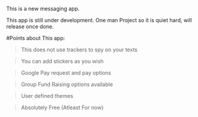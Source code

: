 This is a new messaging app.

This app is still under development. One man Project so it is quiet hard, will release once done.

#Points about This app:

> This does not use trackers to spy on your texts

> You can add stickers as you wish

> Google Pay request and pay options

> Group Fund Raising options available

> User defined themes

> Absolutely Free (Atleast For now)
